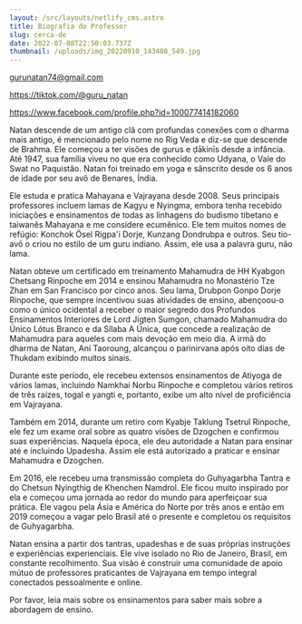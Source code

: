 ```yaml
---
layout: /src/layouts/netlify_cms.astro
title: Biografia do Professor
slug: cerca-de
date: 2022-07-08T22:50:03.737Z
thumbnail: /uploads/img_20220910_143408_549.jpg
---
```


<gurunatan74@gmail.com>

<https://tiktok.com/@guru_natan>

<https://www.facebook.com/profile.php?id=100077414182060>

Natan descende de um antigo clã com profundas conexões com o dharma mais antigo, é mencionado pelo nome no Rig Veda e diz-se que descende de Brahma. Ele começou a ter visões de gurus e ḍākinīs desde a infância. Até 1947, sua família viveu no que era conhecido como Udyana, o Vale do Swat no Paquistão. Natan foi treinado em yoga e sânscrito desde os 6 anos de idade por seu avô de Benares, Índia.

Ele estuda e pratica Mahayana e Vajrayana desde 2008. Seus principais professores incluem lamas de Kagyu e Nyingma, embora tenha recebido iniciações e ensinamentos de todas as linhagens do budismo tibetano e taiwanês Mahayana e me considere ecumênico. Ele tem muitos nomes de refúgio: Konchok Ösel Rigpa'i Dorje, Kunzang Dondrubpa e outros. Seu tio-avô o criou no estilo de um guru indiano. Assim, ele usa a palavra guru, não lama.

Natan obteve um certificado em treinamento Mahamudra de HH Kyabgon Chetsang Rinpoche em 2014 e ensinou Mahamudra no Monastério Tze Zhan em San Francisco por cinco anos. Seu lama, Drubpon Gonpo Dorje Rinpoche, que sempre incentivou suas atividades de ensino, abençoou-o como o único ocidental a receber o maior segredo dos Profundos Ensinamentos Interiores de Lord Jigten Sumgon, chamado Mahamudra do Único Lótus Branco e da Sílaba A Única, que concede a realização de Mahamudra para aqueles com mais devoção em meio dia. A irmã do dharma de Natan, Ani Taoroung, alcançou o parinirvana após oito dias de Thukdam exibindo muitos sinais.

Durante este período, ele recebeu extensos ensinamentos de Atiyoga de vários lamas, incluindo Namkhai Norbu Rinpoche e completou vários retiros de três raízes, togal e yangti e, portanto, exibe um alto nível de proficiência em Vajrayana.

Também em 2014, durante um retiro com Kyabje Taklung Tsetrul Rinpoche, ele fez um exame oral sobre as quatro visões de Dzogchen e confirmou suas experiências. Naquela época, ele deu autoridade a Natan para ensinar até e incluindo Upadesha. Assim ele está autorizado a praticar e ensinar Mahamudra e Dzogchen.

Em 2016, ele recebeu uma transmissão completa do Guhyagarbha Tantra e do Chetsun Nyingthig de Khenchen Namdrol. Ele ficou muito inspirado por ela e começou uma jornada ao redor do mundo para aperfeiçoar sua prática. Ele vagou pela Ásia e América do Norte por três anos e então em 2019 começou a vagar pelo Brasil até o presente e completou os requisitos de Guhyagarbha.

Natan ensina a partir dos tantras, upadeshas e de suas próprias instruções e experiências experienciais. Ele vive isolado no Rio de Janeiro, Brasil, em constante recolhimento. Sua visão é construir uma comunidade de apoio mútuo de professores praticantes de Vajrayana em tempo integral conectados pessoalmente e online.

Por favor, leia mais sobre os ensinamentos para saber mais sobre a abordagem de ensino.
